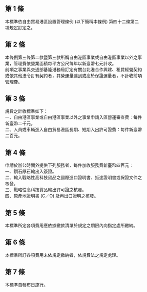 第 1 條
-------
本標準依自由貿易港區設置管理條例 (以下簡稱本條例) 第四十二條第二  
項規定訂定之。

第 2 條
-------
本條例第三條第二款暨第三款所稱自由港區事業或自由港區事業以外之事  
業，管理費依營業面積每平方公尺每年以新臺幣七元計收。  
前項之事業與交通部基隆港務局訂定有關台北港合作興建、租賃經營契約  
或依其他法令訂有契約者，其營運量達到或高於保證運量者，不計收前項  
管理費。

第 3 條
-------
規費之計收標準如下：  
一、自由港區事業或自由港區事業以外之事業申請入區營運審查費：每件  
    新臺幣二千元。  
二、人員或車輛進入自由貿易港區長期、短期入出許可證費：每件新臺幣  
    二百元。

第 4 條
-------
申請於辦公時間外提供下列服務者，每件加收服務費新臺幣四百元：  
一、鑽石原石輸出入簽證。  
二、輸入戰略性高科技貨品之國際進口證明書、抵達證明書或保證文件之  
    核發。  
三、戰略性高科技貨品輸出許可證之核發。  
四、原產地證明書 (C／O) 及再出口證明之核發。

第 5 條
-------
本標準所定各項費用應依據繳款清單於規定之期限內向指定處所繳納。

第 6 條
-------
本標準所訂各項費用未依規定繳納者，依規費法之規定處理。

第 7 條
-------
本標準自發布日施行。

